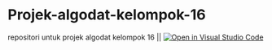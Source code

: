 # Projek-algodat-kelompok-16
repositori untuk projek algodat kelompok 16 || 
[![Open in Visual Studio Code]([https://classroom.github.com/assets/open-in-vscode-2e0aaae1b6195c2367325f4f02e2d04e9abb55f0b24a779b69b11b9e10269abc.svg)](https://classroom.github.com/online_ide?assignment_repo_id=16900938&assignment_repo_type=AssignmentRepo](https://github.com/Rakasyaa/Projek-algodat-kelompok-16.git))
